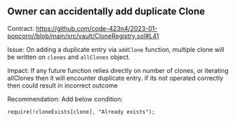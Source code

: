 ## Owner can accidentally add duplicate Clone

Contract:
https://github.com/code-423n4/2023-01-popcorn//blob/main/src/vault/CloneRegistry.sol#L41

Issue:
On adding a duplicate entry via `addClone` function, multiple clone will be written on `clones` and `allClones` object.

Impact:
If any future function relies directly on number of clones, or iterating allClones then it will encounter duplicate entry. if its not operated correctly then could result in incorrect outcome

Recommendation:
Add below condition:

```solidity
require(!cloneExists[clone], "Already exists");
```
